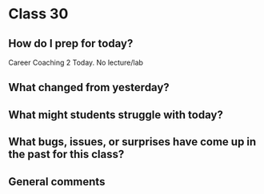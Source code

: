 # Class 30

## How do I prep for today?
Career Coaching 2 Today. No lecture/lab
## What changed from yesterday? 

## What might students struggle with today?  

## What bugs, issues, or surprises have come up in the past for this class?

## General comments